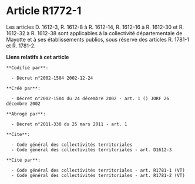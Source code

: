 # Article R1772-1

Les articles D. 1612-3, R. 1612-8 à R. 1612-14, R. 1612-16 à R. 1612-30 et R. 1612-32 à R. 1612-38 sont applicables à la
collectivité départementale de Mayotte et à ses établissements publics, sous réserve des articles R. 1781-1 et R. 1781-2.

**Liens relatifs à cet article**

	**Codifié par**:

	  - Décret n°2002-1504 2002-12-24

	**Créé par**:

	  - Décret n°2002-1504 du 24 décembre 2002 - art. 1 () JORF 26 décembre 2002

	**Abrogé par**:

	  - Décret n°2011-330 du 25 mars 2011 - art. 1

	**Cite**:

	  - Code général des collectivités territoriales
	  - Code général des collectivités territoriales - art. D1612-3

	**Cité par**:

	  - Code général des collectivités territoriales - art. R1781-1 (VT)
	  - Code général des collectivités territoriales - art. R1781-2 (VT)

